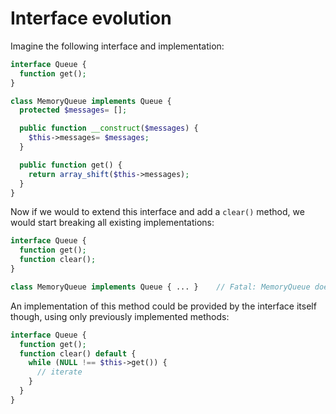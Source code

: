Interface evolution
==
Imagine the following interface and implementation:

```php
interface Queue {
  function get();
}

class MemoryQueue implements Queue {
  protected $messages= [];

  public function __construct($messages) { 
    $this->messages= $messages; 
  }

  public function get() { 
    return array_shift($this->messages); 
  }
}

```

Now if we would to extend this interface and add a `clear()` method, we would
start breaking all existing implementations:

```php
interface Queue {
  function get();
  function clear();
}

class MemoryQueue implements Queue { ... }    // Fatal: MemoryQueue does not implement clear()!
```

An implementation of this method could be provided by the interface itself 
though, using only previously implemented methods:

```php
interface Queue {
  function get();
  function clear() default {
    while (NULL !== $this->get()) {
      // iterate
    }
  }
}
```